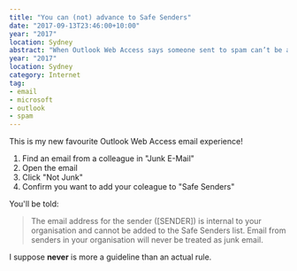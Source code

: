 ```yaml
---
title: "You can (not) advance to Safe Senders"
date: "2017-09-13T23:46:00+10:00"
year: "2017"
location: Sydney
abstract: "When Outlook Web Access says someone sent to spam can’t be added to Safe Senders because they’re never sent to spam!"
year: "2017"
location: Sydney
category: Internet
tag:
- email
- microsoft
- outlook
- spam
---
```

This is my new favourite Outlook Web Access email experience!

1. Find an email from a colleague in "Junk E-Mail"
2. Open the email
3. Click "Not Junk"
4. Confirm you want to add your coleague to "Safe Senders"

You'll be told:

> The email address for the sender ([SENDER]) is internal to your organisation and cannot be added to the Safe Senders list. Email from senders in your organisation will never be treated as junk email.

I suppose **never** is more a guideline than an actual rule.

